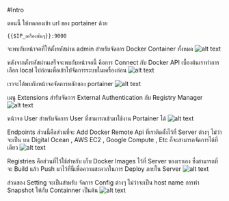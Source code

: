 #Intro

ตอนนี้ ให้ทดลองเข้า url ของ portainer ด้วย
```
{{$IP_เครื่องนั้นๆ}}:9000
```

จะพบกับหน้าจอที่ให้ตั้งรหัสผ่าน admin สำหรับจัดการ Docker Container ทั้งหมด
![alt text](https://miro.medium.com/max/3304/1*_pnKMxrGYjlLT__l18dtPQ.png)


หลังจากตั้งรหัสผ่านเสร็จจะพบกับหน้าจอนี้ คือการ Connect กับ Docker API เบื้องต้นเราทำการเลือก local ไปก่อนเพื่อเข้าไปจัดการระบบในเครื่องก่อน
![alt text](https://miro.medium.com/max/4640/1*inWlhTKZFKqXMsT-Q1Uq4Q.png)

เราจะได้พบกับหน้าจอจัดการหลักของ portainer
![alt text](https://miro.medium.com/max/5536/1*Ls4ibetf1GhQsJR9lIc6XQ.png)

เมนู Extensions สำรับจัดการ External Authentication กับ Registry Manager
![alt text](https://miro.medium.com/max/5520/1*m_HUG5T0TP3iRmpvoBoQJA.png)

หน้าจอ User สำหรับจัดการ User ที่สามารถเข้ามาใช้งาน Portainer ได้
![alt text](https://miro.medium.com/max/5520/1*m_HUG5T0TP3iRmpvoBoQJA.png)

Endpoints ส่วนนี้คือส่วนที่จะ Add Docker Remote Api ที่เราติดตั้งไว้ที่ Server ต่างๆ ไม่ว่าจะเป็น บน Digital Ocean , AWS EC2 , Google Compute , Etc ก็จะสามารถจัดการได้ที่เดียว
![alt text](https://miro.medium.com/max/5584/1*pS6lhnyDyDTAo9k3uyVYaw.png)

Registries คือส่วนที่ไว้ใช้สำหรับ เก็บ Docker Images ไว้ที่ Server ของเราเอง ซึ่งสามารถที่จะ Build แล้ว Push มาไว้ที่นี่เพื่อความสะดวกในการ Deploy ภายใน Server
![alt text](https://miro.medium.com/max/5540/1*6zdL9F13x1-HCmC77TxvyQ.png)

ส่วนของ Setting จะเป็นสำหรับ จัดการ Config ต่างๆ ไม่ว่าจะเป็น host name การทำ Snapshot ให้กับ Containner เป็นต้น
![alt text](https://miro.medium.com/max/5512/1*CexU6IpyF9V820HU69dvvw.png)
